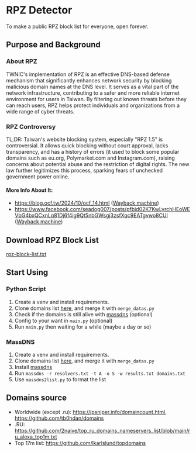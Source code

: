 # RPZ Detector
To make a public RPZ block list for everyone, open forever.  
## Purpose and Background
### About RPZ
TWNIC's implementation of RPZ is an effective DNS-based defense mechanism that significantly enhances network security by blocking malicious domain names at the DNS level. It serves as a vital part of the network infrastructure, contributing to a safer and more reliable internet environment for users in Taiwan. By filtering out known threats before they can reach users, RPZ helps protect individuals and organizations from a wide range of cyber threats.
### RPZ Controversy
TL;DR: Taiwan's website blocking system, especially "RPZ 1.5" is controversial. It allows quick blocking without court approval, lacks transparency, and has a history of errors (it used to block some popular domains such as eu.org, Polymarket.com and Instagram.com), raising concerns about potential abuse and the restriction of digital rights. The new law further legitimizes this process, sparking fears of unchecked government power online.
#### More Info About It:
- <https://blog.ocf.tw/2024/10/ocf_14.html> ([Wayback machine](https://web.archive.org/web/2/https://blog.ocf.tw/2024/10/ocf_14.html))
- <https://www.facebook.com/seadog007/posts/pfbid02K7KwLyrchHEoWEVbG4bxQCxnLq81Dj6f4ig9Qt5nbGWsgj3zsfXqc9EATgvwo8CUl> ([Wayback machine](https://web.archive.org/web/20230607001325/https://www.facebook.com/seadog007/posts/pfbid02K7KwLyrchHEoWEVbG4bxQCxnLq81Dj6f4ig9Qt5nbGWsgj3zsfXqc9EATgvwo8CUl))
## Download RPZ Block List
[rpz-block-list.txt](https://github.com/MagicTeaMC/rpz-detector/blob/main/rpz-block-list.txt)
## Start Using
### Python Script
1. Create a venv and install requirements.
2. Clone domains list [here](https://github.com/tb0hdan/domains), and merge it with `merge_datas.py` 
3. Check if the domains is still alive with [massdns](https://github.com/blechschmidt/massdns) (optional)
4. Config to your want in `main.py` (optional)
5. Run `main.py` then waiting for a while (maybe a day or so)
### MassDNS
1. Create a venv and install requirements.
2. Clone domains list [here](https://github.com/tb0hdan/domains), and merge it with `merge_datas.py` 
3. Install [massdns](https://github.com/blechschmidt/massdns)
4. Run `massdns -r resolvers.txt -t A -o S -w results.txt domains.txt`
4. Use `massdns2list.py` to format the list
## Domains source
- Worldwide (except .ru): <https://ipsniper.info/domaincount.html>, <https://github.com/tb0hdan/domains>
- .RU: <https://github.com/2naive/top_ru_domains_nameservers_list/blob/main/ru_alexa_top1m.txt>
- Top 17m list: <https://github.com/lkarlslund/topdomains>